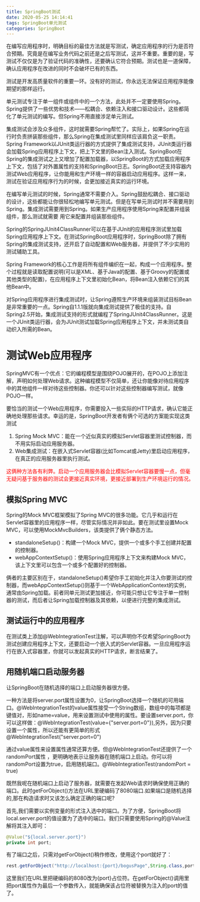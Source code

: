 ```yaml
---
title: SpringBoot测试
date: 2020-05-25 14:14:41
tags: SpringBoot单元测试
categories: SpringBoot
---
```

在编写应用程序时，明确目标的最佳方法就是写测试，确定应用程序的行为是否符合预期。究竟是在编写业务代码之前还是之后写测试，这并不重要。重要的是，写测试不仅仅是为了验证代码的准确性，还要确认它符合预期。测试也是一道保障，确认应用程序在改进的同时不会破坏已有的东西。

测试是开发高质量软件的重要一环。没有好的测试，你永远无法保证应用程序能像期望的那样运行。

单元测试专注于单一组件或组件中的一个方法，此处并不一定要使用Spring。Spring提供了一些优势和技术——松耦合、依赖注入和接口驱动设计。这些都简化了单元测试的编写。但Spring不用直接涉足单元测试。

集成测试会涉及众多组件，这时就需要Spring帮忙了。实际上，如果Spring在运行时负责拼装那些组件，那么Spring在集成测试里同样应该肩负这一职责。Spring Framework以JUnit类运行器的方式提供了集成测试支持，JUnit类运行器会加载Spring应用程序上下文，把上下文里的Bean注入测试。SpringBoot在Spring的集成测试之上又增加了配置加载器，以SpringBoot的方式加载应用程序上下文，包括了对外置属性的支持和SpringBoot日志。SpringBoot还支持容器内测试Web应用程序，让你能用和生产环境一样的容器启动应用程序。这样一来，测试在验证应用程序行为的时候，会更加接近真实的运行环境。
<!-- more -->

在编写单元测试的时候，Spring通常不需要介入。Spring鼓励松耦合、接口驱动的设计，这些都能让你很轻松地编写单元测试。但是在写单元测试时并不需要用到Spring。集成测试需要用到Spring。如果生产应用程序使用Spring来配置并组装组件，那么测试就需要 用它来配置并组装那些组件。

Spring的SpringJUnit4ClassRunner可以在基于JUnit的应用程序测试里加载Spring应用程序上下文。在测试SpringBoot应用程序时，SpringBoot除了拥有Spring的集成测试支持，还开启了自动配置和Web服务器，并提供了不少实用的测试辅助工具。

Spring Framework的核心工作是将所有组件编织在一起，构成一个应用程序。整个过程就是读取配置说明(可以是XML、基于Java的配置、基于Groovy的配置或其他类型的配置)，在应用程序上下文里初始化Bean，将Bean注入依赖它们的其他Bean中。

对Spring应用程序进行集成测试时，让Spring遵照生产环境来组装测试目标Bean是非常重要的一点。Spring自1.1.1版就向集成测试提供了极佳的支持。自Spring2.5开始，集成测试支持的形式就编程了SpringJUnit4ClassRunner。这是一个JUnit类运行器，会为JUnit测试加载Spring应用程序上下文，并未测试类自动织入所需的Bean。

# 测试Web应用程序
SpringMVC有一个优点：它的编程模型是围绕POJO展开的，在POJO上添加注解，声明如何处理Web请求。这种编程模型不仅简单，还让你能像对待应用程序中的其他组件一样对待这些控制器。你还可以针对这些控制器编写测试，就像POJO一样。

要恰当的测试一个Web应用程序，你需要投入一些实际的HTTP请求，确认它能正确地处理那些请求。幸运的是，SpringBoot开发者有俩个可选的方案能实现这类测试

1. Spring Mock MVC：能在一个近似真实的模拟Servlet容器里测试控制器，而不用实际启动应用服务器。
2. Web集成测试：在嵌入式Servlet容器(比如Tomcat或Jetty)里启动应用程序，在真正的应用服务器里执行测试。

<font color="red">这俩种方法各有利弊。启动一个应用服务器会比模拟Servlet容器要慢一点，但毫无疑问基于服务器的测试会更接近真实环境，更接近部署到生产环境运行的情况。</font>

## 模拟Spring MVC
Spring的Mock MVC框架模拟了Spring MVC的很多功能。它几乎和运行在Servlet容器里的应用程序一样，尽管实际情况并非如此。要在测试里设置Mock MVC，可以使用MockMvcBuilders，该类提供了俩个静态方法。

- standaloneSetup()：构建一个Mock MVC，提供一个或多个手工创建并配置的控制器。
- webAppContextSetup()：使用Spring应用程序上下文来构建Mock MVC，该上下文里可以包含一个或多个配置好的控制器。

俩者的主要区别在于，standaloneSetup()希望你手工初始化并注入你要测试的控制器，而webAppContextSetup()则基于一个WebApplicationContext的实例，通常由Spring加载。前者同单元测试更加接近，你可能只想让它专注于单一控制器的测试，而后者让Spring加载控制器及其依赖，以便进行完整的集成测试。

## 测试运行中的应用程序
在测试类上添加@WebIntegrationTest注解，可以声明你不仅希望SpringBoot为测试创建应用程序上下文，还要启动一个嵌入式的Servlet容器。一旦应用程序运行在嵌入式容器里，你就可以发起真实的HTTP请求，断言结果了。
## 用随机端口启动服务器
让SpringBoot在随机选择的端口上启动服务器很方便。

一种方法是将server.port属性设置为0，让SpringBoot选择一个随机的可用端口。@WebIntegrationTest的value属性接受一个String数组，数组中的每项都是键值对，形如name=value，用来设置测试中使用的属性。要设置server.port，你可以这样做：@WebIntegrationTest(value={"server.port=0"}),另外，因为只要设置一个属性，所以还能有更简单的形式@WebIntegrationTest("server.port=0")

通过value属性来设置属性通常还算方便。但@WebIntegrationTest还提供了一个randomPort属性 ，更明确地表示让服务器在随机端口上启动。你可以将randomPort设置为true，启用随机端口。@WebIntegrationTest(randomPort = true)

既然我呢在随机端口上启动了服务器，就需要在发起Web请求时确保使用正确的端口。此时getForObject()方法在URL里硬编码了8080端口.如果端口是随机选择的,那在构造请求时又该怎么确定正确的端口呢?

首先,我们需要以实例变量的形式注入选中的端口。为了方便，SpringBoot将local.server.port的值设置为了选中的端口。我们只需要使用Spring的@Value注解将其注入即可：
```JAVA
@Value("${local.server.port}")
private int port;
```
有了端口之后，只需对getForObject()稍作修改，使用这个port就好了：
```java
rest.getForObject("http://localhost:{port}/bogusPage",String.class,port);//这里的rest是RestTemplate rest = new RestTemplate
```
这里我们在URL里把硬编码的8080改为{port}占位符。在getForObject()调用里把port属性作为最后一个参数传入，就能确保该占位符被替换为注入的port的值了。
